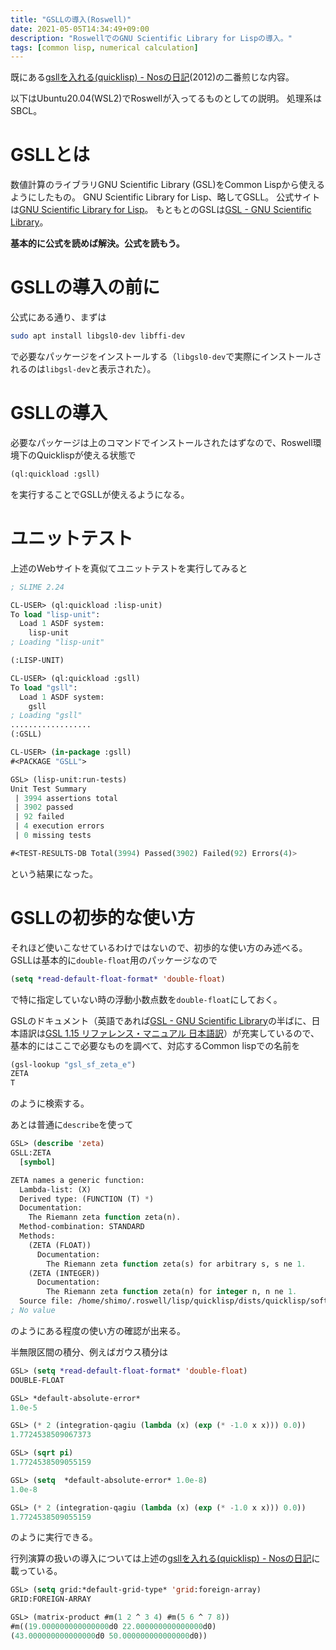 ```yaml
---
title: "GSLLの導入(Roswell)"
date: 2021-05-05T14:34:49+09:00
description: "RoswellでのGNU Scientific Library for Lispの導入。"
tags: [common lisp, numerical calculation]
---
```


既にある[gsllを入れる(quicklisp) - Nosの日記](http://nos.hateblo.jp/entry/20120101/1325427824)(2012)の二番煎じな内容。

以下はUbuntu20.04(WSL2)でRoswellが入ってるものとしての説明。
処理系はSBCL。


# GSLLとは
数値計算のライブラリGNU Scientific Library (GSL)をCommon Lispから使えるようにしたもの。
GNU Scientific Library for Lisp、略してGSLL。
公式サイトは[GNU Scientific Library for Lisp](https://common-lisp.net/project/gsll/)。
もともとのGSLは[GSL - GNU Scientific Library](https://www.gnu.org/software/gsl/)。

**基本的に公式を読めば解決。公式を読もう。**


# GSLLの導入の前に
公式にある通り、まずは
```bash
sudo apt install libgsl0-dev libffi-dev
```
で必要なパッケージをインストールする（`libgsl0-dev`で実際にインストールされるのは`libgsl-dev`と表示された）。


# GSLLの導入
必要なパッケージは上のコマンドでインストールされたはずなので、Roswell環境下のQuicklispが使える状態で
```lisp
(ql:quickload :gsll)
```
を実行することでGSLLが使えるようになる。


# ユニットテスト
上述のWebサイトを真似てユニットテストを実行してみると
```lisp
; SLIME 2.24

CL-USER> (ql:quickload :lisp-unit)
To load "lisp-unit":
  Load 1 ASDF system:
    lisp-unit
; Loading "lisp-unit"

(:LISP-UNIT)

CL-USER> (ql:quickload :gsll)
To load "gsll":
  Load 1 ASDF system:
    gsll
; Loading "gsll"
..................
(:GSLL)

CL-USER> (in-package :gsll)
#<PACKAGE "GSLL">

GSL> (lisp-unit:run-tests)
Unit Test Summary
 | 3994 assertions total
 | 3902 passed
 | 92 failed
 | 4 execution errors
 | 0 missing tests

#<TEST-RESULTS-DB Total(3994) Passed(3902) Failed(92) Errors(4)>
```
という結果になった。


# GSLLの初歩的な使い方
それほど使いこなせているわけではないので、初歩的な使い方のみ述べる。
GSLLは基本的に`double-float`用のパッケージなので
```lisp
(setq *read-default-float-format* 'double-float)
```
で特に指定していない時の浮動小数点数を`double-float`にしておく。

GSLのドキュメント（英語であれば[GSL - GNU Scientific Library](https://www.gnu.org/software/gsl/)の半ばに、日本語訳は[GSL 1.15 リファレンス・マニュアル 日本語訳](http://cbrc3.cbrc.jp/~tominaga/translations/gsl/gsl-1.15/index.html)）が充実しているので、基本的にはここで必要なものを調べて、対応するCommon lispでの名前を
```lisp
(gsl-lookup "gsl_sf_zeta_e")
ZETA
T
```
のように検索する。

あとは普通に`describe`を使って
```lisp
GSL> (describe 'zeta)
GSLL:ZETA
  [symbol]

ZETA names a generic function:
  Lambda-list: (X)
  Derived type: (FUNCTION (T) *)
  Documentation:
    The Riemann zeta function zeta(n).
  Method-combination: STANDARD
  Methods:
    (ZETA (FLOAT))
      Documentation:
        The Riemann zeta function zeta(s) for arbitrary s, s ne 1.
    (ZETA (INTEGER))
      Documentation:
        The Riemann zeta function zeta(n) for integer n, n ne 1.
  Source file: /home/shimo/.roswell/lisp/quicklisp/dists/quicklisp/software/gsll-quicklisp-eeeda841-git/special-functions/zeta.lisp
; No value
```
のようにある程度の使い方の確認が出来る。

半無限区間の積分、例えばガウス積分は
```lisp
GSL> (setq *read-default-float-format* 'double-float)
DOUBLE-FLOAT

GSL> *default-absolute-error*
1.0e-5

GSL> (* 2 (integration-qagiu (lambda (x) (exp (* -1.0 x x))) 0.0))
1.7724538509067373

GSL> (sqrt pi)
1.7724538509055159

GSL> (setq  *default-absolute-error* 1.0e-8)
1.0e-8

GSL> (* 2 (integration-qagiu (lambda (x) (exp (* -1.0 x x))) 0.0))
1.7724538509055159
```
のように実行できる。

行列演算の扱いの導入については上述の[gsllを入れる(quicklisp) - Nosの日記](http://nos.hateblo.jp/entry/20120101/1325427824)に載っている。
```lisp
GSL> (setq grid:*default-grid-type* 'grid:foreign-array)
GRID:FOREIGN-ARRAY

GSL> (matrix-product #m(1 2 ^ 3 4) #m(5 6 ^ 7 8))
#m((19.000000000000000d0 22.000000000000000d0)
(43.000000000000000d0 50.000000000000000d0))
```
